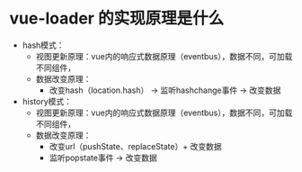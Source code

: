# vue-loader 的实现原理是什么
- hash模式：
    - 视图更新原理：vue内的响应式数据原理（eventbus），数据不同，可加载不同组件，
    - 数据改变原理：
        - 改变hash（location.hash） -> 监听hashchange事件 -> 改变数据
- history模式：
    - 视图更新原理：vue内的响应式数据原理（eventbus），数据不同，可加载不同组件，
    - 数据改变原理：
        - 改变url（pushState、replaceState）+ 改变数据 
        - 监听popstate事件 -> 改变数据